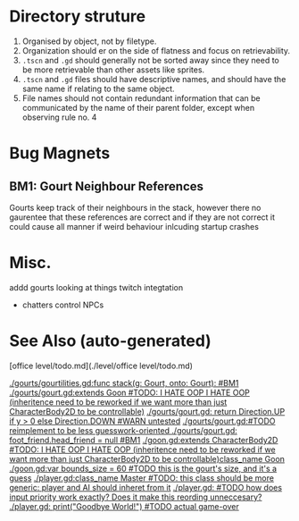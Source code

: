 # Directory struture
1. Organised by object, not by filetype.
2. Organization should er on the side of flatness and focus on retrievability.
3. `.tscn` and `.gd` should generally not be sorted away since they need to be more retrievable than other assets like sprites.
4. `.tscn` and `.gd` files should have descriptive names, and should have the same name if relating to the same object.
5. File names should not contain redundant information that can be communicated by the name of their parent folder, except when observing rule no. 4

# Bug Magnets
## BM1: Gourt Neighbour References
Gourts keep track of their neighbours in the stack, however there no gaurentee that these references are correct and if they are not correct it could cause all manner if weird behaviour inlcuding startup crashes

# Misc.
addd gourts looking at things
twitch integtation
- chatters control NPCs

# See Also (auto-generated)
[office level/todo.md](./level/office level/todo.md)

[./gourts/gourtilities.gd:func stack(g: Gourt, onto: Gourt): #BM1](./gourts/gourtilities.gd)
[./gourts/gourt.gd:extends Goon #TODO: I HATE OOP I HATE OOP (inheritence need to be reworked if we want more than just CharacterBody2D to be controllable)](./gourts/gourt.gd)
[./gourts/gourt.gd:	return Direction.UP if y > 0 else Direction.DOWN #WARN untested](./gourts/gourt.gd)
[./gourts/gourt.gd:#TODO reimplement to be less guesswork-oriented ](./gourts/gourt.gd)
[./gourts/gourt.gd:		foot_friend.head_friend = null #BM1](./gourts/gourt.gd)
[./goon.gd:extends CharacterBody2D #TODO: I HATE OOP I HATE OOP (inheritence need to be reworked if we want more than just CharacterBody2D to be controllable)class_name Goon](./goon.gd)
[./goon.gd:var bounds_size = 60 #TODO this is the gourt's size, and it's a guess](./goon.gd)
[./player.gd:class_name Master #TODO: this class should be more generic: player and AI should inheret from it](./player.gd)
[./player.gd:	#TODO how does input priority work exactly? Does it make this reording unneccesary?](./player.gd)
[./player.gd:	print("Goodbye World!") #TODO actual game-over](./player.gd)
